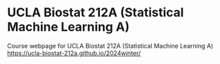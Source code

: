 # UCLA Biostat 212A (Statistical Machine Learning A)

Course webpage for UCLA Biostat 212A (Statistical Machine Learning A)
<https://ucla-biostat-212a.github.io/2024winter/>